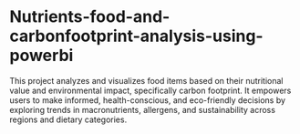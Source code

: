 # Nutrients-food-and-carbonfootprint-analysis-using-powerbi
This project analyzes and visualizes food items based on their nutritional value and environmental impact, specifically carbon footprint. It empowers users to make informed, health-conscious, and eco-friendly decisions by exploring trends in macronutrients, allergens, and sustainability across regions and dietary categories.
